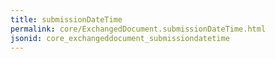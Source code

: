 ```yaml
---
title: submissionDateTime
permalink: core/ExchangedDocument.submissionDateTime.html
jsonid: core_exchangeddocument_submissiondatetime
---
```

